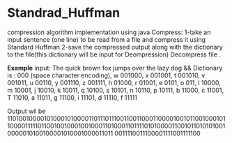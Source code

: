 # Standrad_Huffman
compression algorithm implementation using java
Compress:
  1-take an input sentence (one line) to be read from a file and compress it using  Standard Huffman
  2-save the compressed output along with the dictionary to the file(this dictionary will be input for Deompression)
 Decompress file .

**Example**
input: The quick brown fox jumps over the lazy dog
&&
Dictionary is : 000 (space character encoding), w 001000, x 001001, t 001010, v 001011, u 00110, y  001110, z 001111, h 01000, r 01001, e 0101, o 011, l 10000, m 10001, j 10010, k 10011, q 10100, s  10101, n 10110, p 10111, b 11000, c 11001, T 11010, a 11011, g 11100, i 11101, d 11110, f 11111

Output wil be 
1101001000010100010100001101110111001100110001100001001011001000101100001111101100100100010010001101000110111101010000110010110101010010000010100100001010001000011011
0011110011100001111001111100
